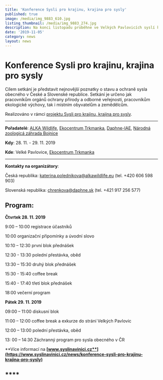 ```yaml
---
title: 'Konference Sysli pro krajinu, krajina pro sysly'
published: true
image: /media/img_9883_610.jpg
listing_thumbnail: /media/img_9883_274.jpg
description: Na konci listopadu proběhne ve Velkých Pavlovicích syslí konference.
date: '2019-11-05'
category: news
layout: news
---
```

# Konference Sysli pro krajinu, krajina pro sysly



Cílem setkání je představit nejnovější poznatky o stavu a ochraně sysla obecného v České a Slovenské republice. Setkání je určeno jak pracovníkům orgánů ochrany přírody a odborné veřejnosti, pracovníkům ekologické výchovy, tak i místním obyvatelům a zemědělcům.

Realizováno v rámci [projektu Sysli pro krajinu, krajina pro sysly](https://www.syslinavinici.cz/projekty/sysli-pro-krajinu-krajina-pro-sysly).

****

**Pořadatelé**: [ALKA Wildlife](https://www.alkawildlife.eu/), [Ekocentrum Trkmanka](https://www.ekocentrum-trkmanka.com/), [Daphne-IAE](http://daphne.sk/), [Národná zoologicá záhrada Bojnice](https://zoobojnice.sk/)

**Kdy**: 28. 11. - 29. 11. 2019

**Kde**: Velké Pavlovice, [Ekocentrum Trkmanka](https://www.ekocentrum-trkmanka.com/)

****

**Kontakty na organizátory**: 

Česká republika: katerina.polednikova@alkawildlife.eu (tel. +420 606 598 903)

Slovenská republika: chrenkova@daphne.sk (tel. +421 917 256 577)



## Program:

**Čtvrtek 28. 11. 2019**

9:00 – 10:00 	registrace účastníků

10:00 		organizační připomínky a úvodní slovo

10:10 – 12:30 první blok přednášek 

12:30 - 13:30  polední přestávka, oběd

13:30 – 15:30 druhý blok přednášek

15:30 - 15:40 	coffee break

15:40 - 17:40 	třetí blok přednášek

18:00 		večerní program

**Pátek 29. 11. 2019**

09:00 – 11:00 	diskusní blok 

11:00 – 12:00 coffee break a exkurze do strání Velkých Pavlovic

12:00 – 13:00 polední přestávka, oběd

13: 00 – 14:30 Záchranný program pro sysla obecného v ČR



**Více informací na **[**www.syslinavinici.cz**](https://www.syslinavinici.cz/news/konference-sysli-pro-krajinu-krajina-pro-sysly)****



## ****
